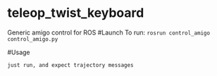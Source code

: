 # teleop_twist_keyboard
Generic amigo control for ROS
#Launch
To run: `rosrun control_amigo control_amigo.py`

#Usage
```
just run, and expect trajectory messages
